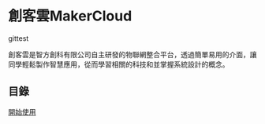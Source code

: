 # 創客雲MakerCloud
gittest

創客雲是智方創科有限公司自主研發的物聯網整合平台，透過簡單易用的介面，讓同學輕鬆製作智慧應用，從而學習相關的科技和並掌握系統設計的概念。
## 目錄
[開始使用](register/register.md)